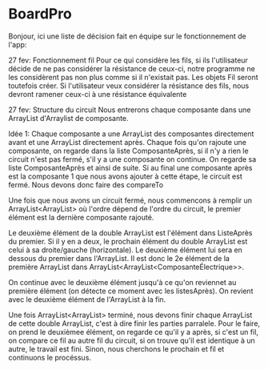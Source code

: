 # BoardPro
Bonjour, ici une liste de décision fait en équipe sur le fonctionnement de l'app:

27 fev: Fonctionnement fil
Pour ce qui considère les fils, si ils l'utilisateur décide de ne pas considérer
la résistance de ceux-ci, notre programme ne les considèrent pas non plus comme si il 
n'existait pas. Les objets Fil seront toutefois créer.
Si l'utilisateur veux considérer la résistance des fils, nous devront ramener ceux-ci à une résistance
équivalente

27 fev: Structure du circuit
Nous entrerons chaque composante dans une ArrayList d'Arraylist de composante. 

Idée 1: Chaque composante a une ArrayList<Composante> des composantes directement avant et une ArrayList<Composante> directement après.
Chaque fois qu'on rajoute une composante, on regarde dans la liste ComposanteAprès, si il n'y a rien le circuit n'est pas fermé, s'il y a une composante on continue. On regarde sa liste ComposanteAprès et ainsi de suite. Si au final une composante après est la composante 1 que nous avons ajouter à cette étape, le circuit est fermé. Nous devons donc faire des compareTo
  
  Une fois que nous avons un circuit fermé, nous commencons à remplir un ArrayList<ArrayList<ComposanteElectrique>> où l'ordre dépend
  de l'ordre du circuit, le premier élément est la dernière composante rajouté.
  
  Le deuxième élément de la double ArrayList est l'élément dans ListeAprès du premier. Si il y en a deux, le prochain élément du double ArrayList est celui à sa droite/gauche (horizontale). Le deuxième élément lui sera en dessous du premier dans l'ArrayList. Il est donc le 2e élément de la première ArrayList dans ArrayList<ArrayList<ComposanteÉlectrique>>.
  
  On continue avec le deuxième élément jusqu'à ce qu'on reviennet au première élément (on détecte ce moment avec les listesAprès). On revient avec le deuxième élément de l'ArrayList à la fin.
  
Une fois ArrayList<ArrayList<Composante>> terminé, nous devons finir chaque ArrayList de cette double ArrayList, c'est à dire finir les parties parralele. Pour le faire, on prend le deuxièmee élément, on regarde ce qu'il y a après, si c'est un fil, on compare ce fil au autre fil du circuit, si on trouve qu'il est identique à un autre, le travail est fini. Sinon, nous cherchons le prochain et fil et continuons le procéssus.
